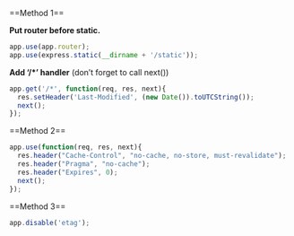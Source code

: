 ==Method 1== 

**Put router before static.**

```javascript
app.use(app.router);
app.use(express.static(__dirname + '/static'));
```

**Add ‘/\*’ handler** (don’t forget to call next())

```javascript
app.get('/*', function(req, res, next){
  res.setHeader('Last-Modified', (new Date()).toUTCString());
  next();
});
```



==Method 2==

```javascript
app.use(function(req, res, next){
  res.header("Cache-Control", "no-cache, no-store, must-revalidate");
  res.header("Pragma", "no-cache");
  res.header("Expires", 0);
  next();
});
```



==Method 3==

```javascript
app.disable('etag');
```

